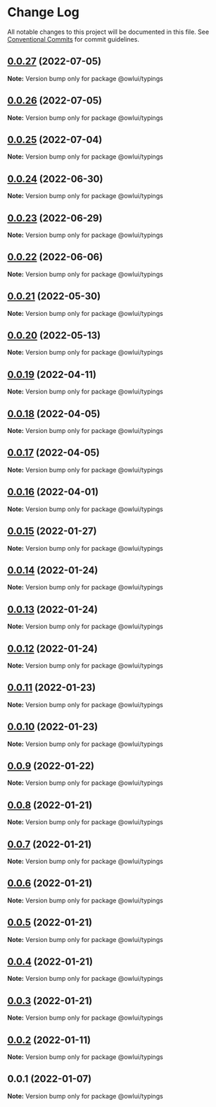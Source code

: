 # Change Log

All notable changes to this project will be documented in this file.
See [Conventional Commits](https://conventionalcommits.org) for commit guidelines.

## [0.0.27](https://github.com/EEBOS/owl-ui/compare/v0.0.26...v0.0.27) (2022-07-05)

**Note:** Version bump only for package @owlui/typings





## [0.0.26](https://github.com/EEBOS/owl-ui/compare/v0.0.25...v0.0.26) (2022-07-05)

**Note:** Version bump only for package @owlui/typings





## [0.0.25](https://github.com/EEBOS/owl-ui/compare/v0.0.24...v0.0.25) (2022-07-04)

**Note:** Version bump only for package @owlui/typings





## [0.0.24](https://github.com/EEBOS/owl-ui/compare/v0.0.23...v0.0.24) (2022-06-30)

**Note:** Version bump only for package @owlui/typings





## [0.0.23](https://github.com/EEBOS/owl-ui/compare/v0.0.22...v0.0.23) (2022-06-29)

**Note:** Version bump only for package @owlui/typings





## [0.0.22](https://github.com/EEBOS/owl-ui/compare/v0.0.21...v0.0.22) (2022-06-06)

**Note:** Version bump only for package @owlui/typings





## [0.0.21](https://github.com/EEBOS/owl-ui/compare/v0.0.20...v0.0.21) (2022-05-30)

**Note:** Version bump only for package @owlui/typings





## [0.0.20](https://github.com/EEBOS/owl-ui/compare/v0.0.19...v0.0.20) (2022-05-13)

**Note:** Version bump only for package @owlui/typings





## [0.0.19](https://github.com/EEBOS/owl-ui/compare/v0.0.18...v0.0.19) (2022-04-11)

**Note:** Version bump only for package @owlui/typings





## [0.0.18](https://github.com/EEBOS/owl-ui/compare/v0.0.17...v0.0.18) (2022-04-05)

**Note:** Version bump only for package @owlui/typings





## [0.0.17](https://github.com/EEBOS/owl-ui/compare/v0.0.16...v0.0.17) (2022-04-05)

**Note:** Version bump only for package @owlui/typings





## [0.0.16](https://github.com/EEBOS/owl-ui/compare/v0.0.15...v0.0.16) (2022-04-01)

**Note:** Version bump only for package @owlui/typings





## [0.0.15](https://github.com/EEBOS/owl-ui/compare/v0.0.14...v0.0.15) (2022-01-27)

**Note:** Version bump only for package @owlui/typings





## [0.0.14](https://github.com/EEBOS/owl-ui/compare/v0.0.13...v0.0.14) (2022-01-24)

**Note:** Version bump only for package @owlui/typings





## [0.0.13](https://github.com/EEBOS/owl-ui/compare/v0.0.12...v0.0.13) (2022-01-24)

**Note:** Version bump only for package @owlui/typings





## [0.0.12](https://github.com/EEBOS/owl-ui/compare/v0.0.11...v0.0.12) (2022-01-24)

**Note:** Version bump only for package @owlui/typings





## [0.0.11](https://github.com/EEBOS/owl-ui/compare/v0.0.10...v0.0.11) (2022-01-23)

**Note:** Version bump only for package @owlui/typings





## [0.0.10](https://github.com/EEBOS/owl-ui/compare/v0.0.9...v0.0.10) (2022-01-23)

**Note:** Version bump only for package @owlui/typings





## [0.0.9](https://github.com/EEBOS/owl-ui/compare/v0.0.8...v0.0.9) (2022-01-22)

**Note:** Version bump only for package @owlui/typings





## [0.0.8](https://github.com/EEBOS/owl-ui/compare/v0.0.7...v0.0.8) (2022-01-21)

**Note:** Version bump only for package @owlui/typings





## [0.0.7](https://github.com/EEBOS/owl-ui/compare/v0.0.6...v0.0.7) (2022-01-21)

**Note:** Version bump only for package @owlui/typings





## [0.0.6](https://github.com/EEBOS/owl-ui/compare/v0.0.5...v0.0.6) (2022-01-21)

**Note:** Version bump only for package @owlui/typings





## [0.0.5](https://github.com/EEBOS/owl-ui/compare/v0.0.4...v0.0.5) (2022-01-21)

**Note:** Version bump only for package @owlui/typings





## [0.0.4](https://github.com/EEBOS/owl-ui/compare/v0.0.3...v0.0.4) (2022-01-21)

**Note:** Version bump only for package @owlui/typings





## [0.0.3](https://github.com/EEBOS/owl-ui/compare/v0.0.2...v0.0.3) (2022-01-21)

**Note:** Version bump only for package @owlui/typings





## [0.0.2](https://github.com/EEBOS/owl-ui/compare/v0.0.1...v0.0.2) (2022-01-11)

**Note:** Version bump only for package @owlui/typings





## 0.0.1 (2022-01-07)

**Note:** Version bump only for package @owlui/typings
